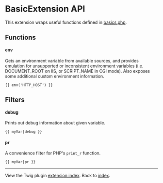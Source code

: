 BasicExtension API
==================================================

This extension wraps useful functions defined in [basics.php](http://api.cakephp.org/file/Cake/basics.php).

## Functions

#### env

Gets an environment variable from available sources, and provides emulation
for unsupported or inconsistent environment variables (i.e. DOCUMENT_ROOT on
IIS, or SCRIPT_NAME in CGI mode).  Also exposes some additional custom
environment information.

```
{{ env('HTTP_HOST') }}
```

## Filters

#### debug

Prints out debug information about given variable.

```
{{ myVar|debug }}
```

#### pr

A convenience filter for PHP's `print_r` function.

```
{{ myVar|pr }}
```

--------------------------------------------------

View the Twig plugin [extension index](index.md).
Back to [index](../index.md).
